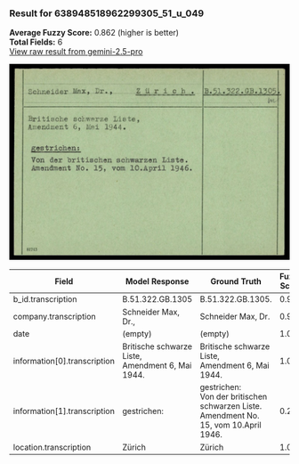 ### Result for 638948518962299305_51_u_049
**Average Fuzzy Score:** 0.862 (higher is better)<br>
**Total Fields:** 6<br>
[View raw result from gemini-2.5-pro](https://github.com/RISE-UNIBAS/humanities_data_benchmark/blob/main/results/2025-10-24/T0316/request_T0316_638948518962299305_51_u_049.json)

<img src="https://github.com/RISE-UNIBAS/humanities_data_benchmark/blob/main/benchmarks/blacklist/images/638948518962299305_51_u_049.jpg?raw=true" alt="638948518962299305_51_u_049" width="600px">

| Field | Model Response | Ground Truth | Fuzzy Score | Match |
|-------|----------------|--------------|-------------|-------|
| b_id.transcription | B.51.322.GB.1305 | B.51.322.GB.1305. | 0.970 | ✅ |
| company.transcription | Schneider Max, Dr., | Schneider Max, Dr. | 0.973 | ✅ |
| date | (empty) | (empty) | 1.000 | ✅ |
| information[0].transcription | Britische schwarze Liste,<br>Amendment 6, Mai 1944. | Britische schwarze Liste,<br>Amendment 6, Mai 1944. | 1.000 | ✅ |
| information[1].transcription | gestrichen: | gestrichen:<br>Von der britischen schwarzen Liste.<br>Amendment No. 15, vom 10.April 1946. | 0.232 | ❌ |
| location.transcription | Zürich | Zürich | 1.000 | ✅ |
